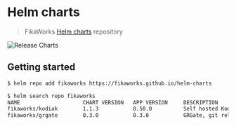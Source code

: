 Helm charts
===========

> FikaWorks [Helm charts](https://helm.sh) repository

![Release Charts](https://github.com/FikaWorks/helm-charts/workflows/Release%20Charts/badge.svg)

## Getting started

```bash
$ helm repo add fikaworks https://fikaworks.github.io/helm-charts

$ helm search repo fikaworks
NAME                    CHART VERSION   APP VERSION     DESCRIPTION
fikaworks/kodiak        1.1.3           0.50.0          Self hosted Kodiak
fikaworks/grgate        0.3.0           0.3.0           GRGate, git release gate utility
```
